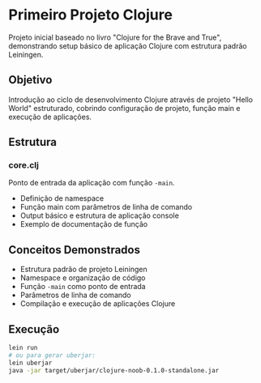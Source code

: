 # Primeiro Projeto Clojure

Projeto inicial baseado no livro "Clojure for the Brave and True", demonstrando setup básico de aplicação Clojure com estrutura padrão Leiningen.

## Objetivo

Introdução ao ciclo de desenvolvimento Clojure através de projeto "Hello World" estruturado, cobrindo configuração de projeto, função main e execução de aplicações.

## Estrutura

### core.clj
Ponto de entrada da aplicação com função `-main`.
- Definição de namespace  
- Função main com parâmetros de linha de comando
- Output básico e estrutura de aplicação console
- Exemplo de documentação de função

## Conceitos Demonstrados

- Estrutura padrão de projeto Leiningen
- Namespace e organização de código
- Função `-main` como ponto de entrada
- Parâmetros de linha de comando
- Compilação e execução de aplicações Clojure

## Execução

```bash
lein run
# ou para gerar uberjar:
lein uberjar
java -jar target/uberjar/clojure-noob-0.1.0-standalone.jar
```
